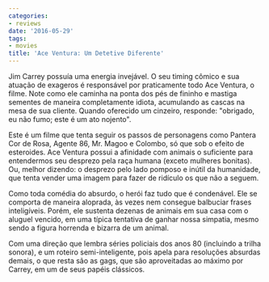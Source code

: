 ```yaml
---
categories:
- reviews
date: '2016-05-29'
tags:
- movies
title: 'Ace Ventura: Um Detetive Diferente'
---
```


Jim Carrey possuía uma energia invejável. O seu timing cômico e sua atuação de exageros é responsável por praticamente todo Ace Ventura, o filme. Note como ele caminha na ponta dos pés de fininho e mastiga sementes de maneira completamente idiota, acumulando as cascas na mesa de sua cliente. Quando oferecido um cinzeiro, responde: "obrigado, eu não fumo; este é um ato nojento".

Este é um filme que tenta seguir os passos de personagens como Pantera Cor de Rosa, Agente 86, Mr. Magoo e Colombo, só que sob o efeito de esteroides. Ace Ventura possui a afinidade com animais o suficiente para entendermos seu desprezo pela raça humana (exceto mulheres bonitas). Ou, melhor dizendo: o desprezo pelo lado pomposo e inútil da humanidade, que tenta vender uma imagem para fazer de ridículo os que não a seguem.

Como toda comédia do absurdo, o herói faz tudo que é condenável. Ele se comporta de maneira aloprada, às vezes nem consegue balbuciar frases inteligíveis. Porém, ele sustenta dezenas de animais em sua casa com o aluguel vencido, em uma típica tentativa de ganhar nossa simpatia, mesmo sendo a figura horrenda e bizarra de um animal.

Com uma direção que lembra séries policiais dos anos 80 (incluindo a trilha sonora), e um roteiro semi-inteligente, pois apela para resoluções absurdas demais, o que resta são as gags, que são aproveitadas ao máximo por Carrey, em um de seus papéis clássicos.